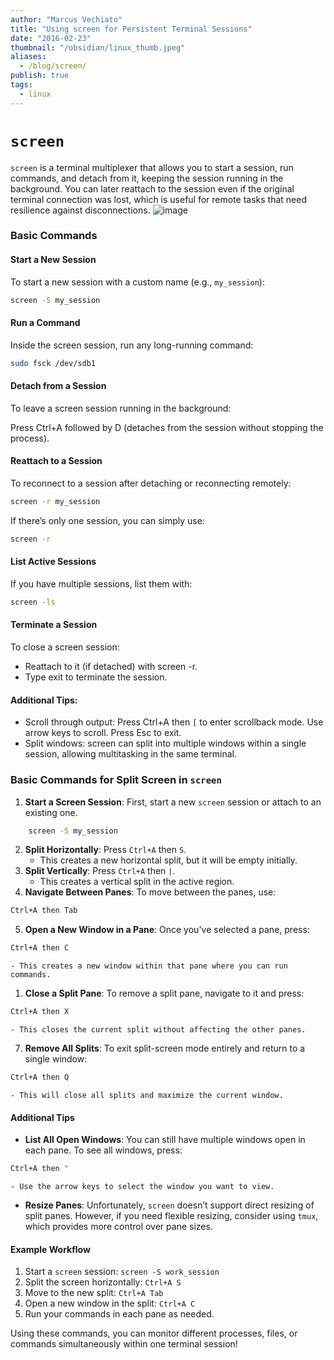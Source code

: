 ```yaml
---
author: "Marcus Vechiato"
title: "Using screen for Persistent Terminal Sessions"
date: "2016-02-23"
thumbnail: "/obsidian/linux_thumb.jpeg"
aliases: 
  - /blog/screen/
publish: true
tags: 
  - linux
--- 
```


#  `screen` 

`screen` is a terminal multiplexer that allows you to start a session, run commands, and detach from it, keeping the session running in the background. You can later reattach to the session even if the original terminal connection was lost, which is useful for remote tasks that need resilience against disconnections.
![image](/obsidian/linux_thumb.jpeg)
### Basic Commands

#### Start a New Session
To start a new session with a custom name (e.g., `my_session`):
```bash
screen -S my_session
```

#### Run a Command

Inside the screen session, run any long-running command:
```bash
sudo fsck /dev/sdb1
```

#### Detach from a Session

To leave a screen session running in the background:

Press Ctrl+A followed by D (detaches from the session without stopping the process).

#### Reattach to a Session

To reconnect to a session after detaching or reconnecting remotely:
```bash
screen -r my_session
```
If there’s only one session, you can simply use:
```bash
screen -r
```

#### List Active Sessions

If you have multiple sessions, list them with:
```bash
screen -ls
```

#### Terminate a Session

To close a screen session:
- Reattach to it (if detached) with screen -r.
- Type exit to terminate the session.

#### Additional Tips:

- Scroll through output: Press Ctrl+A then ```[``` to enter scrollback mode. Use arrow keys to scroll. Press Esc to exit.
- Split windows: screen can split into multiple windows within a single session, allowing multitasking in the same terminal.

### Basic Commands for Split Screen in `screen`

1. **Start a Screen Session**: First, start a new `screen` session or attach to an existing one.
```bash
	screen -S my_session
```
2. **Split Horizontally**: Press `Ctrl+A` then `S`.
	- This creates a new horizontal split, but it will be empty initially.
3. **Split Vertically**: Press `Ctrl+A` then `|`.
	- This creates a vertical split in the active region.
4. **Navigate Between Panes**: To move between the panes, use:
```bash
Ctrl+A then Tab
```
5. **Open a New Window in a Pane**: Once you've selected a pane, press:
```bash
Ctrl+A then C
```
	- This creates a new window within that pane where you can run commands.
1. **Close a Split Pane**: To remove a split pane, navigate to it and press:
```bash
Ctrl+A then X
```
	- This closes the current split without affecting the other panes.
7. **Remove All Splits**: To exit split-screen mode entirely and return to a single window:
```bash
Ctrl+A then Q
```
	- This will close all splits and maximize the current window.


#### Additional Tips

- **List All Open Windows**: You can still have multiple windows open in each pane. To see all windows, press:
```bash
Ctrl+A then "
```
	- Use the arrow keys to select the window you want to view.
- **Resize Panes**: Unfortunately, `screen` doesn’t support direct resizing of split panes. However, if you need flexible resizing, consider using `tmux`, which provides more control over pane sizes.

#### Example Workflow

1. Start a `screen` session: `screen -S work_session`
2. Split the screen horizontally: `Ctrl+A S`
3. Move to the new split: `Ctrl+A Tab`
4. Open a new window in the split: `Ctrl+A C`
5. Run your commands in each pane as needed.

Using these commands, you can monitor different processes, files, or commands simultaneously within one terminal session!